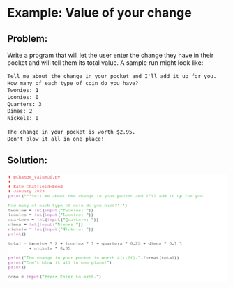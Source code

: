 # Example: Value of your change

## Problem:

Write a program that will let the user enter the change they have in their pocket and will tell them its total value. A sample run might look like:

    Tell me about the change in your pocket and I'll add it up for you.
    How many of each type of coin do you have?
    Twonies: 1
    Loonies: 0
    Quarters: 3
    Dimes: 2
    Nickels: 0

    The change in your pocket is worth $2.95.
    Don't blow it all in one place!

## Solution:

![Python code to add up the change in your pocket.](18_pChange_ValueOf_py.png)
